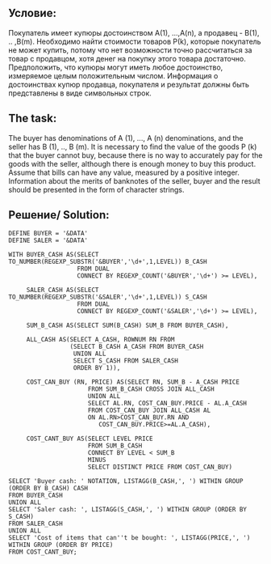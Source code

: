 Условие:
--
Покупатель имеет купюры достоинством A(1), ...,A(n), а продавец - B(1), .. ,B(m). Необходимо найти стоимости товаров Р(k), которые покупатель не может купить, потому что нет возможности точно рассчитаться за  товар с продавцом, хотя денег на покупку этого товара достаточно. Предположить, что купюры могут иметь любое достоинство, измеряемое целым положительным числом. Информация о достоинствах купюр продавца, покупателя и  результат должны быть представлены в виде символьных строк.   

The task:
--
The buyer has denominations of A (1), ..., A (n) denominations, and the seller has B (1), .., B (m). It is necessary to find the value of the goods P (k) that the buyer cannot buy, because there is no way to accurately pay for the goods with the seller, although there is enough money to buy this product. Assume that bills can have any value, measured by a positive integer. Information about the merits of banknotes of the seller, buyer and the result should be presented in the form of character strings.  

Решение/ Solution:
--
```
DEFINE BUYER = '&DATA'
DEFINE SALER = '&DATA'

WITH BUYER_CASH AS(SELECT TO_NUMBER(REGEXP_SUBSTR('&BUYER','\d+',1,LEVEL)) B_CASH
                   FROM DUAL
                   CONNECT BY REGEXP_COUNT('&BUYER','\d+') >= LEVEL),

     SALER_CASH AS(SELECT TO_NUMBER(REGEXP_SUBSTR('&SALER','\d+',1,LEVEL)) S_CASH
                   FROM DUAL
                   CONNECT BY REGEXP_COUNT('&SALER','\d+') >= LEVEL),
                   
     SUM_B_CASH AS(SELECT SUM(B_CASH) SUM_B FROM BUYER_CASH),
     
     ALL_CASH AS(SELECT A_CASH, ROWNUM RN FROM
                 (SELECT B_CASH A_CASH FROM BUYER_CASH
                  UNION ALL
                  SELECT S_CASH FROM SALER_CASH
                  ORDER BY 1)),
     
     COST_CAN_BUY (RN, PRICE) AS(SELECT RN, SUM_B - A_CASH PRICE
                      FROM SUM_B_CASH CROSS JOIN ALL_CASH
                      UNION ALL
                      SELECT AL.RN, COST_CAN_BUY.PRICE - AL.A_CASH
                      FROM COST_CAN_BUY JOIN ALL_CASH AL
                      ON AL.RN>COST_CAN_BUY.RN AND
                         COST_CAN_BUY.PRICE>=AL.A_CASH),
      
     COST_CANT_BUY AS(SELECT LEVEL PRICE
                      FROM SUM_B_CASH
                      CONNECT BY LEVEL < SUM_B
                      MINUS
                      SELECT DISTINCT PRICE FROM COST_CAN_BUY)
                       
SELECT 'Buyer cash: ' NOTATION, LISTAGG(B_CASH,', ') WITHIN GROUP (ORDER BY B_CASH) CASH
FROM BUYER_CASH
UNION ALL
SELECT 'Saler cash: ', LISTAGG(S_CASH,', ') WITHIN GROUP (ORDER BY S_CASH)
FROM SALER_CASH
UNION ALL
SELECT 'Cost of items that can''t be bought: ', LISTAGG(PRICE,', ') WITHIN GROUP (ORDER BY PRICE)
FROM COST_CANT_BUY;

